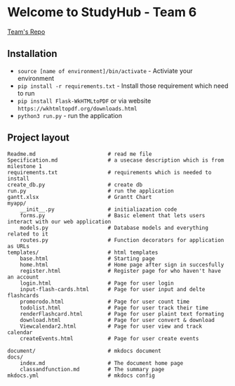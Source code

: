 # Welcome to StudyHub - Team 6

[Team's Repo](https://github.com/emthangtrung/milestone2-team6) 

## Installation

* `source [name of environment]/bin/activate` - Activiate your environment
* `pip install -r requirements.txt` - Install those requirement which need to run 
* `pip install Flask-WkHTMLtoPDF` or via website `https://wkhtmltopdf.org/downloads.html`
* `python3 run.py` -  run the application 

## Project layout

    Readme.md						# read me file
    Specification.md				# a usecase description which is from milestone 1
    requirements.txt				# requirements which is needed to install
    create_db.py					# create db
    run.py   						# run the application
    gantt.xlsx						# Grantt Chart
    myapp/
        __init__.py					# initialiazation code
        forms.py					# Basic element that lets users interact with our web application
        models.py					# Database models and everything related to it
        routes.py					# Function decorators for application as URLs
	templates/   					# html templates
		base.html   				# Starting page
		home.html   				# Home page after sign in succesfully
		register.html				# Register page for who haven't have an account
		login.html  				# Page for user login
		input-flash-cards.html 		# Page for user input and delte flashcards
		promorodo.html				# Page for user count time	
		todolist.html				# Page for user track their time
		renderFlashcard.html 		# Page for user plaint text formating
		download.html				# Page for user convert & download
		Viewcalendar2.html			# Page for user view and track calendar
		createEvents.html			# Page for user create events
	
    document/						# mkdocs document
	docs/
		index.md 					# The document home page
		classandfunction.md 		# The summary page
	mkdocs.yml 						# mkdocs config

